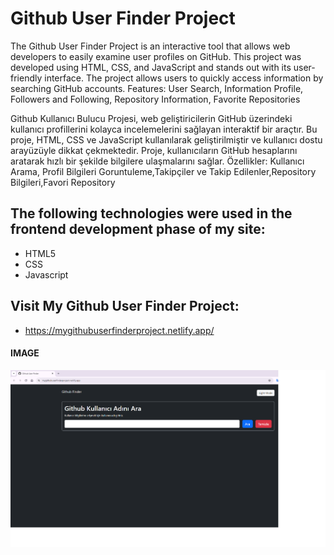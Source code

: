 <h1>Github User Finder Project </h1>

The Github User Finder Project is an interactive tool that allows web developers to easily examine user profiles on GitHub. This project was developed using HTML, CSS, and JavaScript and stands out with its user-friendly interface. The project allows users to quickly access information by searching GitHub accounts. 
Features: User Search, Information Profile, Followers and Following, Repository Information, Favorite Repositories

Github Kullanıcı Bulucu Projesi, web geliştiricilerin GitHub üzerindeki kullanıcı profillerini kolayca incelemelerini sağlayan interaktif bir araçtır. Bu proje, HTML, CSS ve JavaScript kullanılarak geliştirilmiştir ve kullanıcı dostu arayüzüyle dikkat çekmektedir. Proje, kullanıcıların GitHub hesaplarını aratarak hızlı bir şekilde bilgilere ulaşmalarını sağlar.
Özellikler: Kullanıcı Arama, Profil Bilgileri Goruntuleme,Takipçiler ve Takip Edilenler,Repository Bilgileri,Favori Repository

<h2> The following technologies were used in the frontend development phase of my site: </h2>

- HTML5
- CSS
- Javascript

<h2> Visit My Github User Finder Project: </h2>

- https://mygithubuserfinderproject.netlify.app/

<h4>IMAGE</h4>

![](images/github-user-finder-project.png)
